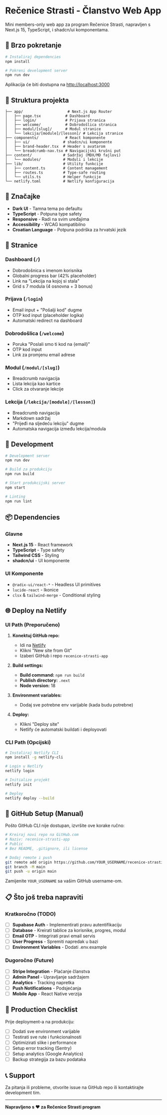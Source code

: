 # Rečenice Strasti - Članstvo Web App

Mini members-only web app za program Rečenice Strasti, napravljen s Next.js 15, TypeScript, i shadcn/ui komponentama.

## 🚀 Brzo pokretanje

```bash
# Instaliraj dependencies
npm install

# Pokreni development server
npm run dev
```

Aplikacija će biti dostupna na [http://localhost:3000](http://localhost:3000)

## 📁 Struktura projekta

```
├── app/                    # Next.js App Router
│   ├── page.tsx           # Dashboard
│   ├── login/             # Prijava stranica
│   ├── welcome/           # Dobrodošlica stranica
│   ├── modul/[slug]/      # Modul stranice
│   └── lekcija/[module]/[lesson]/ # Lekcija stranice
├── components/            # React komponente
│   ├── ui/               # shadcn/ui komponente
│   ├── brand-header.tsx  # Header s avatarom
│   └── breadcrumb-nav.tsx # Navigacijski krušni put
├── content/              # Sadržaj (MDX/MD fajlovi)
│   └── modules/          # Moduli i lekcije
├── lib/                  # Utility funkcije
│   ├── content.ts        # Content management
│   ├── routes.ts         # Type-safe routing
│   └── utils.ts          # Helper funkcije
└── netlify.toml          # Netlify konfiguracija
```

## 🎨 Značajke

- **Dark UI** - Tamna tema po defaultu
- **TypeScript** - Potpuna type safety
- **Responsive** - Radi na svim uređajima
- **Accessibility** - WCAG kompatibilno
- **Croatian Language** - Potpuna podrška za hrvatski jezik

## 📱 Stranice

### Dashboard (`/`)
- Dobrodošnica s imenom korisnika
- Globalni progress bar (42% placeholder)
- Link na "Lekcija na kojoj si stala"
- Grid s 7 modula (4 osnovna + 3 bonus)

### Prijava (`/login`)
- Email input + "Pošalji kod" dugme
- OTP kod input (placeholder logika)
- Automatski redirect na dashboard

### Dobrodošlica (`/welcome`)
- Poruka "Poslali smo ti kod na {email}"
- OTP kod input
- Link za promjenu email adrese

### Modul (`/modul/[slug]`)
- Breadcrumb navigacija
- Lista lekcija kao kartice
- Click za otvaranje lekcije

### Lekcija (`/lekcija/[module]/[lesson]`)
- Breadcrumb navigacija
- Markdown sadržaj
- "Prijeđi na sljedeću lekciju" dugme
- Automatska navigacija između lekcija/modula

## 🔧 Development

```bash
# Development server
npm run dev

# Build za produkciju
npm run build

# Start produkcijski server
npm start

# Linting
npm run lint
```

## 📦 Dependencies

### Glavne
- **Next.js 15** - React framework
- **TypeScript** - Type safety
- **Tailwind CSS** - Styling
- **shadcn/ui** - UI komponente

### UI Komponente
- `@radix-ui/react-*` - Headless UI primitives
- `lucide-react` - Ikonice
- `clsx` & `tailwind-merge` - Conditional styling

## 🌐 Deploy na Netlify

### UI Path (Preporučeno)

1. **Konektuj GitHub repo:**
   - Idi na [Netlify](https://netlify.com)
   - Klikni "New site from Git"
   - Izaberi GitHub i repo `recenice-strasti-app`

2. **Build settings:**
   - **Build command:** `npm run build`
   - **Publish directory:** `.next`
   - **Node version:** 18

3. **Environment variables:**
   - Dodaj sve potrebne env varijable (kada budu potrebne)

4. **Deploy:**
   - Klikni "Deploy site"
   - Netlify će automatski buildati i deployovati

### CLI Path (Opcijski)

```bash
# Instaliraj Netlify CLI
npm install -g netlify-cli

# Login u Netlify
netlify login

# Initialize projekt
netlify init

# Deploy
netlify deploy --build
```

## 🔐 GitHub Setup (Manual)

Pošto GitHub CLI nije dostupan, izvršite ove korake ručno:

```bash
# Kreiraj novi repo na GitHub.com
# Naziv: recenice-strasti-app
# Public
# Bez README, .gitignore, ili license

# Dodaj remote i push
git remote add origin https://github.com/YOUR_USERNAME/recenice-strasti-app.git
git branch -M main
git push -u origin main
```

Zamijenite `YOUR_USERNAME` sa vašim GitHub username-om.

## 📋 Što još treba napraviti

### Kratkoročno (TODO)
- [ ] **Supabase Auth** - Implementirati pravu autentifikaciju
- [ ] **Database** - Kreirati tablice za korisnike, progres, modul
- [ ] **Email OTP** - Integrirati pravi email servis
- [ ] **User Progress** - Spremiti napredak u bazi
- [ ] **Environment Variables** - Dodati .env.example

### Dugoročno (Future)
- [ ] **Stripe Integration** - Plaćanje članstva
- [ ] **Admin Panel** - Upravljanje sadržajem
- [ ] **Analytics** - Tracking napretka
- [ ] **Push Notifications** - Podsjećanja
- [ ] **Mobile App** - React Native verzija

## 🎯 Production Checklist

Prije deployment-a na produkciju:

- [ ] Dodati sve environment varijable
- [ ] Testirati sve rute i funkcionalnosti
- [ ] Optimizirati slike i performance
- [ ] Setup error tracking (Sentry)
- [ ] Setup analytics (Google Analytics)
- [ ] Backup strategija za bazu podataka

## 📞 Support

Za pitanja ili probleme, otvorite issue na GitHub repo ili kontaktirajte development tim.

---

**Napravljeno s ❤️ za Rečenice Strasti program**